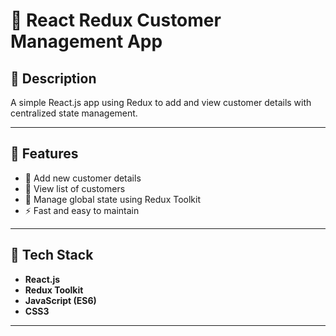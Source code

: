 # 🧾 React Redux Customer Management App

## 📘 Description  
A simple React.js app using Redux to add and view customer details with centralized state management.

---

## 🚀 Features  
- 🧍 Add new customer details  
- 👀 View list of customers  
- 🔄 Manage global state using Redux Toolkit  
- ⚡ Fast and easy to maintain  

---

## 🧰 Tech Stack  
- **React.js**  
- **Redux Toolkit**  
- **JavaScript (ES6)**  
- **CSS3**

---

